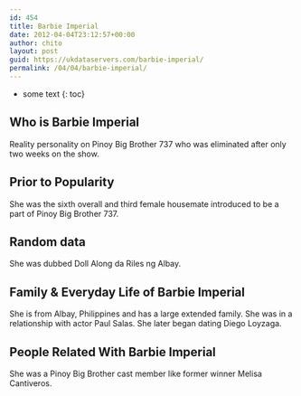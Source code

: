```yaml
---
id: 454
title: Barbie Imperial
date: 2012-04-04T23:12:57+00:00
author: chito
layout: post
guid: https://ukdataservers.com/barbie-imperial/
permalink: /04/04/barbie-imperial/
---
```


* some text
{: toc}


## Who is  Barbie Imperial
                  
                  
                  
Reality personality on Pinoy Big Brother 737 who was eliminated after only two weeks on the show.
                  
                
                
                
## Prior to Popularity 
                  
                  
                  
She was the sixth overall and third female housemate introduced to be a part of Pinoy Big Brother 737.
                  
                
                
                
## Random data 
                  
                  
                  
She was dubbed Doll Along da Riles ng Albay.
                  
                
                
                
## Family & Everyday Life of Barbie Imperial
                  
                  
                  
She is from Albay, Philippines and has a large extended family. She was in a relationship with actor Paul Salas. She later began dating Diego Loyzaga.
                  
                
                
                
## People Related With  Barbie Imperial
                  
                  
                  
She was a Pinoy Big Brother cast member like former winner Melisa Cantiveros.
                  
                
              
            
          
          
          
    
    
  

